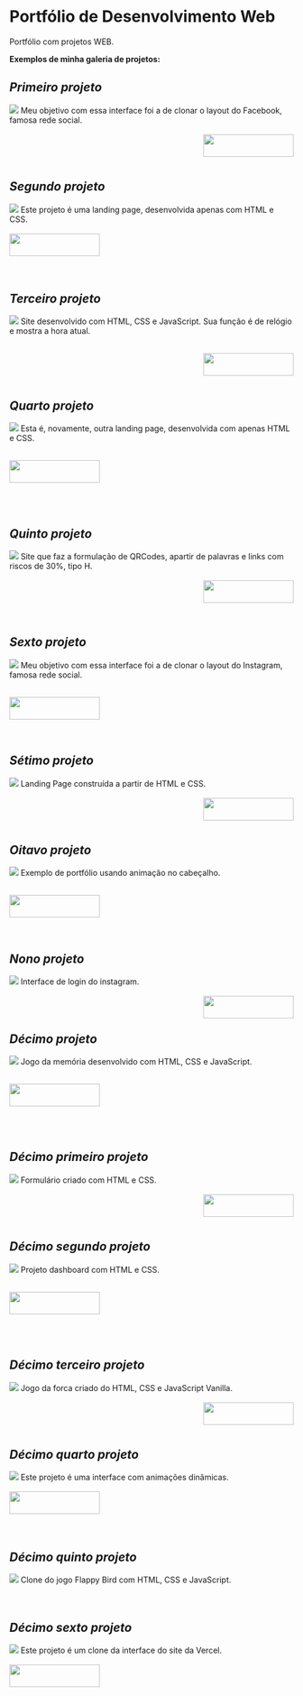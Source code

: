 # Portfólio de Desenvolvimento Web
Portfólio com projetos WEB. 

<b> Exemplos de minha galeria de projetos: </b>
<br>

## _Primeiro projeto_
<img src="https://github.com/MariaE-duarda/Imagens/blob/main/foto3.png?raw=true">
Meu objetivo com essa interface foi a de clonar o layout do Facebook, famosa rede social. 
</br>
</br>
<a href = "https://page-facebook-clone.netlify.app/"><img  align="right" height="40" width="160" src="https://img.shields.io/badge/-Visualizar-1B2430?style=square&logo=netlify&logoColor=blue&link=https://page-facebook-clone.netlify.app" target="_blank"></a>

</br>
</br>
</br>

## _Segundo projeto_
<img src="https://github.com/MariaE-duarda/Imagens/blob/main/foto2.png?raw=true">
Este projeto é uma landing page, desenvolvida apenas com HTML e CSS.
</br>
</br>
<a href = "https://site-landing-page.netlify.app/"><img  height="40" width="160" src="https://img.shields.io/badge/-Visualizar-1B2430?style=square&logo=netlify&logoColor=purple&link=https://page-facebook-clone.netlify.app" target="_blank"></a>

</br>
</br>
</br>

## _Terceiro projeto_
<img src="https://github.com/MariaE-duarda/Imagens/blob/main/foto1.png?raw=true">
Site desenvolvido com HTML, CSS e JavaScript. Sua função é de relógio e mostra a hora atual.

</br>
</br>

<a href = "https://cronometro-javascript.netlify.app/"><img align="right" height="40" width="160" src="https://img.shields.io/badge/-Visualizar-1B2430?style=square&logo=netlify&logoColor=green&link=https://page-facebook-clone.netlify.app" target="_blank"></a>
</br>
</br>
</br>

##  _Quarto projeto_
<img src="https://github.com/MariaE-duarda/Imagens/blob/main/foto4.png?raw=true">
Esta é, novamente, outra landing page, desenvolvida com apenas HTML e CSS. 

</br>
</br>

<a href = "https://screen-login-purple.netlify.app/"><img  height="40" width="160" src="https://img.shields.io/badge/-Visualizar-1B2430?style=square&logo=netlify&logoColor=cyan&link=https://page-facebook-clone.netlify.app" target="_blank"></a>

</br>
</br>

## _Quinto projeto_
<img src="https://github.com/MariaE-duarda/Imagens/blob/main/foto5.png?raw=true">
Site que faz a formulação de QRCodes, apartir de palavras e links com riscos de 30%, tipo H.

</br>
</br>
<a href = "https://qrcode-page.netlify.app/"><img align="right" height="40" width="160" src="https://img.shields.io/badge/-Visualizar-1B2430?style=square&logo=netlify&logoColor=blue&link=https://page-facebook-clone.netlify.app" target="_blank"></a>

</br>
</br>
</br>
</br>


## _Sexto projeto_
<img src="https://github.com/MariaE-duarda/Imagens/blob/main/tela%20instagram.png?raw=true">
Meu objetivo com essa interface foi a de clonar o layout do Instagram, famosa rede social. 

</br>
</br>

<a href = "https://qrcode-page.netlify.app/"><img height="40" width="160" src="https://img.shields.io/badge/-Visualizar-1B2430?style=square&logo=netlify&logoColor=pink&link=https://page-facebook-clone.netlify.app" target="_blank"></a>

</br>


## _Sétimo projeto_
<img src="https://github.com/MariaE-duarda/Imagens/blob/main/image%20game.png?raw=true">
Landing Page construída a partir de HTML e CSS. 

</br>
</br>
<a href = "https://landing-page-game.netlify.app/"><img align="right" height="40" width="160" src="https://img.shields.io/badge/-Visualizar-1B2430?style=square&logo=netlify&logoColor=red&link=https://page-facebook-clone.netlify.app" target="_blank"></a>

</br>
</br>
</br>

## _Oitavo projeto_
<img src="https://github.com/MariaE-duarda/Imagens/blob/main/screenPortf%C3%B3lio.png?raw=true">
Exemplo de portfólio usando animação no cabeçalho.

</br>
</br>

<a href = "https://eduarda-araujo.netlify.app/"><img height="40" width="160" src="https://img.shields.io/badge/-Visualizar-1B2430?style=square&logo=netlify&logoColor=pink&link=https://page-facebook-clone.netlify.app" target="_blank"></a>

</br>

## _Nono projeto_
<img src="https://github.com/MariaE-duarda/Imagens/blob/main/instagram.png?raw=true">
Interface de login do instagram.

</br>
</br>
<a href = "https://login-with-instagram.netlify.app/"><img align="right" height="40" width="160" src="https://img.shields.io/badge/-Visualizar-1B2430?style=square&logo=netlify&logoColor=whiten&link=https://page-facebook-clone.netlify.app" target="_blank"></a>

</br>
</br>

## _Décimo projeto_
<img src="https://github.com/MariaE-duarda/Imagens/blob/main/memoria.png?raw=true">
Jogo da memória desenvolvido com HTML, CSS e JavaScript.

</br>
</br>

<a href = "https://memoria-jogo.netlify.app/"><img height="40" width="160" src="https://img.shields.io/badge/-Visualizar-1B2430?style=square&logo=netlify&logoColor=green&link=https://page-facebook-clone.netlify.app" target="_blank"></a>

</br>
</br>

## _Décimo primeiro projeto_
<img src="https://github.com/MariaE-duarda/Imagens/blob/main/Formul%C3%A1rio.png?raw=true">
Formulário criado com HTML e CSS.

</br>
</br>
<a href = "https://form-complet.netlify.app/"><img align="right" height="40" width="160" src="https://img.shields.io/badge/-Visualizar-1B2430?style=square&logo=netlify&logoColor=blue&link=https://page-facebook-clone.netlify.app" target="_blank"></a>

</br>
</br>
</br>

## _Décimo segundo projeto_
<img src="https://github.com/MariaE-duarda/Imagens/blob/main/dashboard.png?raw=true">
Projeto dashboard com HTML e CSS.

</br>
</br>

<a href = "https://dashboard-create.netlify.app/"><img height="40" width="160" src="https://img.shields.io/badge/-Visualizar-1B2430?style=square&logo=netlify&logoColor=red&link=https://page-facebook-clone.netlify.app" target="_blank"></a>

</br>
</br>

## _Décimo terceiro projeto_
<img src="https://github.com/MariaE-duarda/Imagens/blob/main/jogo%20da%20for%C3%A7a.png?raw=true">
Jogo da forca criado do HTML, CSS e JavaScript Vanilla.

</br>
</br>
<a href = "https://jogo-da-forca-vanila.netlify.app/"><img align="right" height="40" width="160" src="https://img.shields.io/badge/-Visualizar-1B2430?style=square&logo=netlify&logoColor=grey&link=https://miranha-style.netlify.app/" target="_blank"></a>

</br>
</br>
</br>

## _Décimo quarto projeto_
<img src="https://github.com/MariaE-duarda/Imagens/blob/main/spider-man.png?raw=true">
Este projeto é uma interface com animações dinâmicas.
</br>
</br>
<a href = "https://miranha-style.netlify.app/"><img  height="40" width="160" src="https://img.shields.io/badge/-Visualizar-1B2430?style=square&logo=netlify&logoColor=red&link=https://miranha-style.netlify.app/" target="_blank"></a>

</br>
</br>
</br>

## _Décimo quinto projeto_
<img src="https://github.com/MariaE-duarda/Imagens/raw/main/Flappy%20Bird.jpg?raw=true">
Clone do jogo Flappy Bird com HTML, CSS e JavaScript.

</br>
</br>
</br>

## _Décimo sexto projeto_
<img src="https://github.com/MariaE-duarda/Imagens/raw/main/clone-versel.png?raw=true">
Este projeto é um clone da interface do site da Vercel.
</br>
</br>
<a href = "https://clone-da-vercel.netlify.app/"><img  height="40" width="160" src="https://img.shields.io/badge/-Visualizar-1B2430?style=square&logo=netlify&logoColor=purple&link=https://miranha-style.netlify.app/" target="_blank"></a>


